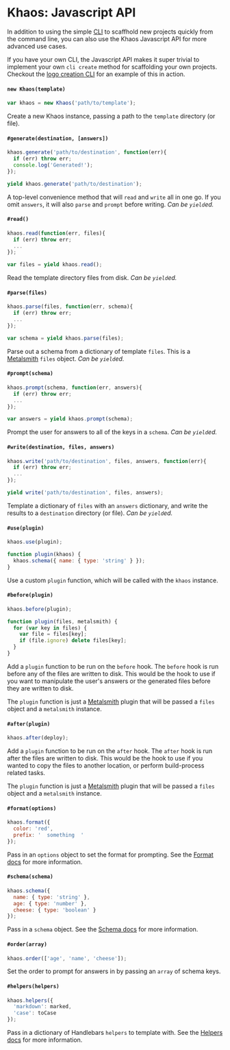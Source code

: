 
# Khaos: Javascript API

In addition to using the simple [CLI](/docs/cli.md) to scaffhold new projects quickly from the command line, you can also use the Khaos Javascript API for more advanced use cases.

If you have your own CLI, the Javascript API makes it super trivial to implement your own `cli create` method for scaffolding your own projects. Checkout the [logo creation CLI](/logo/cli/tree/master/bin/logo-create) for an example of this in action.

#### `new Khaos(template)`

```js
var khaos = new Khaos('path/to/template');
```

Create a new Khaos instance, passing a path to the `template` directory (or file).

#### `#generate(destination, [answers])`

```js
khaos.generate('path/to/destination', function(err){
  if (err) throw err;
  console.log('Generated!');
});

yield khaos.generate('path/to/destination');
```

A top-level convenience method that will `read` and `write` all in one go. If you omit `answers`, it will also `parse` and `prompt` before writing. _Can be `yield`ed._

#### `#read()`

```js
khaos.read(function(err, files){
  if (err) throw err;
  ...
});

var files = yield khaos.read();
```

Read the template directory files from disk. _Can be `yield`ed._

#### `#parse(files)`

```js
khaos.parse(files, function(err, schema){
  if (err) throw err;
  ...
});

var schema = yield khaos.parse(files);
```

Parse out a schema from a dictionary of template `files`. This is a [Metalsmith](http://metalsmith.io) `files` object. _Can be `yield`ed._

#### `#prompt(schema)`

```js
khaos.prompt(schema, function(err, answers){
  if (err) throw err;
  ...
});

var answers = yield khaos.prompt(schema);
```

Prompt the user for answers to all of the keys in a `schema`. _Can be `yield`ed._

#### `#write(destination, files, answers)`

```js
khaos.write('path/to/destination', files, answers, function(err){
  if (err) throw err;
  ...
});

yield write('path/to/destination', files, answers);
```

Template a dictionary of `files` with an `answers` dictionary, and write the results to a `destination` directory (or file). _Can be `yield`ed._

#### `#use(plugin)`

```js
khaos.use(plugin);

function plugin(khaos) {
  khaos.schema({ name: { type: 'string' } });
}
```
  
Use a custom `plugin` function, which will be called with the `khaos` instance.

#### `#before(plugin)`

```js
khaos.before(plugin);

function plugin(files, metalsmith) {
  for (var key in files) {
    var file = files[key];
    if (file.ignore) delete files[key];
  }
}
```

Add a `plugin` function to be run on the `before` hook. The `before` hook is run before any of the files are written to disk. This would be the hook to use if you want to manipulate the user's answers or the generated files before they are written to disk.

The `plugin` function is just a [Metalsmith](https://metalsmith.io) plugin that will be passed a `files` object and a `metalsmith` instance.

#### `#after(plugin)`

```js
khaos.after(deploy);
```

Add a `plugin` function to be run on the `after` hook. The `after` hook is run after the files are written to disk. This would be the hook to use if you wanted to copy the files to another location, or perform build-process related tasks.

The `plugin` function is just a [Metalsmith](https://metalsmith.io) plugin that will be passed a `files` object and a `metalsmith` instance.

#### `#format(options)`

```js
khaos.format({
  color: 'red',
  prefix: '  something  '
}); 
```

Pass in an `options` object to set the format for prompting. See the [Format docs](/docs/config#format.md) for more information.

#### `#schema(schema)`

```js
khaos.schema({
  name: { type: 'string' },
  age: { type: 'number' },
  cheese: { type: 'boolean' }
});
```

Pass in a `schema` object. See the [Schema docs](/docs/config#schema.md) for more information.

#### `#order(array)`

```js
khaos.order(['age', 'name', 'cheese']);
```

Set the order to prompt for answers in by passing an `array` of schema keys.

#### `#helpers(helpers)`

```js
khaos.helpers({
  'markdown': marked,
  'case': toCase
});
```

Pass in a dictionary of Handlebars `helpers` to template with. See the [Helpers docs](/docs/config#helpers.md) for more information.
